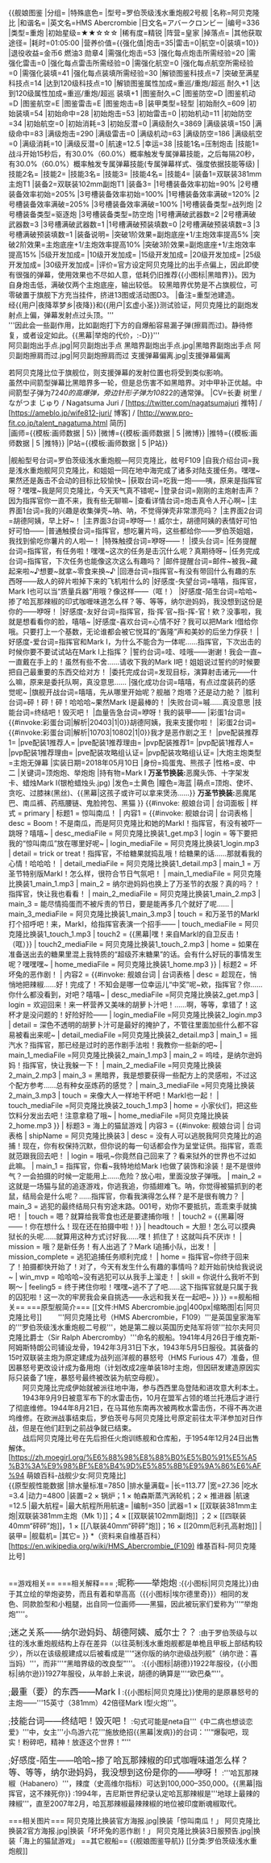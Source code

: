 {{舰娘图鉴
|分组=
|特殊底色=
|型号=罗伯茨级浅水重炮舰2号舰
|名称=阿贝克隆比
|和谐名=
|英文名=HMS Abercrombie
|日文名=アバークロンビー
|编号=336
|类型=重炮
|初始星级=★★☆☆☆
|稀有度=精锐
|阵营=皇家
|掉落点=
|其他获取途径=
|耗时=01:05:00
|营养价值={{强化值|炮击=35|雷击=0|航空=0|装填=10}}
|退役收益=金币6 燃油3 勋章4
|需强化炮击=53
|强化每点炮击所需经验=20
|需强化雷击=0
|强化每点雷击所需经验=0
|需强化航空=0
|强化每点航空所需经验=0
|需强化装填=41
|强化每点装填所需经验=30
|解锁图鉴科技点=7
|突破至满星科技点=14
|达到120级科技点=10
|解锁图鉴属性加成=重巡/重炮/超巡 耐久+1
|达到120级属性加成=重巡/重炮/超巡 装填+1
|图鉴耐久=C
|图鉴防空=D
|图鉴机动=D
|图鉴航空=E
|图鉴雷击=E
|图鉴炮击=B
|装甲类型=轻型
|初始耐久=609
|初始装填=54
|初始命中=28
|初始炮击=53
|初始雷击=0
|初始机动=11
|初始防空=34
|初始航空=0
|初始消耗=3
|初始反潜=0
|满级耐久=3869
|满级装填=150
|满级命中=83
|满级炮击=290
|满级雷击=0
|满级机动=63
|满级防空=186
|满级航空=0
|满级消耗=10
|满级反潜=0
|航速=12.5
|幸运=38
|技能1名=压制炮击
|技能1=战斗开始15秒后，有30.0%（60.0%）概率触发专属弹幕技能，之后每隔20秒，有30.0%（60.0%）概率触发专属弹幕技能(专属弹幕样式、强度依据技能等级)
|技能2名=
|技能2=
|技能3名=
|技能3=
|技能4名=
|技能4=
|装备1=双联装381mm主炮T1
|装备2=双联装102mm副炮T1
|装备3=
|1号槽装备效率初始=90%
|2号槽装备效率初始=205%
|3号槽装备效率初始=100%
|1号槽装备效率满破=120%
|2号槽装备效率满破=205%
|3号槽装备效率满破=100%
|1号槽装备类型=战列炮
|2号槽装备类型=驱逐炮
|3号槽装备类型=防空炮
|1号槽满破武器数=2
|2号槽满破武器数=3
|3号槽满破武器数=1
|1号槽满破预装填数=0
|2号槽满破预装填数=3
|3号槽满破预装填数=1
|装备说明=
|突破1阶效果=副炮底座+1/主炮效率提高5%
|突破2阶效果=主炮底座+1/主炮效率提高10%
|突破3阶效果=副炮底座+1/主炮效率提高15%
|5级开发加成=
|10级开发加成=
|15级开发加成=
|20级开发加成=
|25级开发加成=
|30级开发加成=
|评价=官方设定阿贝克隆比的出手点偏上，因此即使有很强的弹幕，使用效果也不尽如人意，低耗仍旧推荐{{小图标|黑暗界}}。因为自身炮击低，满破仅两个主炮底座，输出较低。
  较黑暗界优势是不占旗舰位，可零破置于旗舰下方充当挂件，挤进13图或活动图D3。
|备注=重型池建造。<br>经{{用户|夜降萃梦乡|夜降}}和{{用户|玄虚小圣}}测试验证，阿贝克隆比的副炮发射点上偏，弹幕发射点过头顶。'''<br>
'''因此会一些副作用，比如副炮打下方的自爆船容易漏子弹(擦肩而过)。静待修复，或者设定如此。{{黑幕|举炮的代价，:-D}}'''<br>
<gallery position="left"  widths="220">
阿贝副炮出手点.jpg|阿贝副炮出手点
黑暗界副炮出手点.jpg|黑暗界副炮出手点
阿贝副炮擦肩而过.jpg|阿贝副炮擦肩而过
支援弹幕偏离.jpg|支援弹幕偏离
</gallery>
<!---[[File:阿贝副炮出手点.jpg|200px|left]]<br>[[File:黑暗界副炮出手点.jpg|200px|right]]<br>
[[File:阿贝副炮擦肩而过.jpg|link=]]<br>--->
若阿贝克隆比位于旗舰位，则支援弹幕的发射位置也将受到类似影响。<br>
虽然中间箭型弹幕比黑暗界多一轮，但是总伤害不如黑暗界。对中甲补正优越。中间箭型子弹为72*40的高爆弹，旁边针形子弹为108*22的通常弹。
|CV=长妻 树里 / ながつま  じゅり / Nagatsuma Juri / [https://twitter.com/nagatsumajuri 推特] / [https://ameblo.jp/wife812-juri/ 博客] / [http://www.pro-fit.co.jp/talent_nagatuma.html 简历]  
|画师={{模板:画师数据 | 5}}
|微博={{模板:画师数据 | 5 |微博}}
|推特={{模板:画师数据 | 5 |推特}}
|P站={{模板:画师数据 | 5 |P站}}

|舰船型号台词=罗伯茨级浅水重炮舰—阿贝克隆比，舷号F109
|自我介绍台词=我是浅水重炮舰阿贝克隆比，和姐姐一同在地中海完成了诸多对陆支援任务。嘿嘿~果然还是轰击不会动的目标比较愉快~
|获取台词=吃我一炮——咦，原来是指挥官呀？嘿嘿~我是阿贝克隆比，今天天气真不错呢~
|登录台词=刚刚的主炮射击声？因为指挥官你一直不来，我有些无聊嘛~
|查看详情台词=炮击真令人开心啊~
|主界面1台词=我的兴趣是收集弹壳~呐、呐，不觉得弹壳非常漂亮吗？
|主界面2台词=胡德阿姨，早上好~！
|主界面3台词=咿呀—！威尔士，胡德阿姨的表情好可怕好可怕——
|普通触摸台词=指挥官，想吃薯片吗，这些都给你——罗伯茨姐姐，我找到偷吃你薯片的人啦—！
|特殊触摸台词=咿呀——！
|摸头台词=
|任务提醒台词=指挥官，有任务啦！嘿嘿~这次的任务是击沉什么呢？真期待呀~
|任务完成台词=指挥官，下次任务也能像这次这么有趣吗？
|邮件提醒台词=邮件~被我~藏起来啦~♪想要~就拿~零食来换~♪
|回港台词=指挥官~有没有带回什么有趣的东西呀——敌人的碎片啦掉下来的飞机啦什么的
|好感度-失望台词=嘻嘻，指挥官，Mark I也可以当“质量兵器”用哦？像这样——（哐！）
|好感度-陌生台词=哈哈~掺了哈瓦那辣椒的印式咖喱味道怎么样？等、等等，纳尔逊妈妈，我没想到这份是你的——咿呀！
|好感度-友好台词=指挥官，指·挥·官~指-挥-官！欸？没事啦，我就是想看看你的脸，嘻嘻~
|好感度-喜欢台词=心情不好？我可以把Mark I借给你哦。只要打上一个基数，无论谁都会被它悦耳的“轰隆”声和美妙的后坐力俘获！
|好感度-爱台词=指挥官和Mark I，为什么不能合为一体呢……指挥官，下次出击的时候你要不要试试站在Mark I上指挥？
|誓约台词=哇、哇哦——谢谢！我会一直~一直戴在手上的！虽然有些不舍……请收下我的Mark I吧！姐姐说过誓约的时候要把自己最重要的东西交给对方！
|委托完成台词=发现目标，演算射击诸元——什么嘛，原来是委托队啊，真没意思……
|强化成功台词=嘻嘻，有点过度装药的感觉呢~
|旗舰开战台词=嘻嘻，先从哪里开始呢？舰艏？炮塔？还是动力舱？
|胜利台词=砰！砰！砰！哈哈哈~果然Mark I是最棒的！
|失败台词=嘁……真没意思
|技能台词=终结吧！毁灭吧！
|血量告急台词=咿呀！我的装甲——
|彩蛋1台词={{#invoke:彩蛋台词|解析|20403|1|0}}胡德阿姨，我来支援你啦！
|彩蛋2台词={{#invoke:彩蛋台词|解析|10703|10802|1|0}}我才是恶作剧之王！
|pve配装推荐1=
|pve配装1推荐人=
|pve配装1推荐理由=
|pvp配装推荐1=
|pvp配装1推荐人=
|pvp配装1推荐理由=
|pve配装攻略组认证=
|pvp配装攻略组认证=
|大炮主炮类型=主炮无弹幕
|实装日期=2018年05月10日
|身份=捣蛋鬼、熊孩子
|性格=皮、中二
|关键词=顶炮炮、举炮炮
|持有物=Mark I
<strong>万圣节换装:</strong>恶魔头饰、十字架发卡、蜡烛Mark I(银枪蜡烛头.jpg)
|发色=土黄色
|瞳色=海蓝
|萌点=顶炮、使坏、贪吃、过膝袜(黑丝)、{{黑幕|这孩子或许可以拿来煲汤……}}
<strong>万圣节换装:</strong>恶魔尾巴、南瓜裤、药瓶腰链、鬼脸挎包、黑猫
}}
{{#invoke: 舰娘台词 | 台词面板 
| 样式 = primary
| 标题1 = 惊叫南瓜！
| 内容1 = {{#invoke: 舰娘台词 | 台词表格
  | desc = Boom！不是南瓜，而是阿贝克隆比和她的MarkI！指挥官，有没有被吓一跳呀？嘻嘻~
  | desc_mediaFile = 阿贝克隆比换装1_get.mp3
  | login = 等下要把我的“惊叫南瓜”放在哪里好呢~
  | login_mediaFile = 阿贝克隆比换装1_login.mp3
  | detail = trick or treat！指挥官，不给糖果就捣乱哦！给糖果的话……那就看我的心情！哈哈哈！
  | detail_mediaFile = 阿贝克隆比换装1_detail.mp3
  | main_1 = 万圣节特别版MarkI！怎么样，很符合节日气氛吧！
  | main_1_mediaFile = 阿贝克隆比换装1_main_1.mp3
  | main_2 = 纳尔逊妈妈也换上了万圣节的衣服？真的吗？！指挥官，快让我也看看！
  | main_2_mediaFile = 阿贝克隆比换装1_main_2.mp3
  | main_3 = 能尽情捣蛋而不被斥责的节日，要是能再多几个就好了呢……
  | main_3_mediaFile = 阿贝克隆比换装1_main_3.mp3
  | touch = 和万圣节的MarkI打个招呼吧！来，MarkI，给指挥官表演一个招手——
  | touch_mediaFile = 阿贝克隆比换装1_touch_1.mp3
  | touch2 = {{黑幕|嘿！来自MarkI的自卫反击！（哐）}}
  | touch2_mediaFile = 阿贝克隆比换装1_touch_2.mp3
  | home = 如果在准备送出去的糖果里混上我特质的“超级芥末糖果”的话。会有什么好玩的事情发生呢？嘿嘿嘿~
  | home_mediaFile = 阿贝克隆比换装1_home.mp3
  }}
| 标题2 = 坏坏兔的恶作剧！
| 内容2 = {{#invoke: 舰娘台词 | 台词表格
  | desc = 趁现在，悄悄地把辣椒……好！完成了！不知会是哪一位幸运儿“中奖”呢~欸，指挥官？你……你什么都没看到，对吧？嘻嘻~
  | desc_mediaFile =阿贝克隆比换装2_get.mp3
  | login = 欢迎回来！来一杯营养又美味的胡萝卜汁吧！……啊，等等，拿错了！这杯才是没问题的！好险好险——
  | login_mediaFile =阿贝克隆比换装2_login.mp3
  | detail = 深色不透明的胡萝卜汁可是最好的掩护了，不管往里面加些什么都不容易被看出来呢~
  | detail_mediaFile =阿贝克隆比换装2_detail.mp3
  | main_1 = 摇汽水？指挥官，那已经是过时的恶作剧手法啦！我教你一些新的吧~
  | main_1_mediaFile =阿贝克隆比换装2_main_1.mp3
  | main_2 = 呜哇，是纳尔逊妈妈！指挥官，快让我躲一下！
  | main_2_mediaFile =阿贝克隆比换装2_main_2.mp3
  | main_3 = 黑暗界，我是想要获得一些配方上的灵感啦，不过这个配方参考……总有种女巫炼药的感觉？
  | main_3_mediaFile =阿贝克隆比换装2_main_3.mp3
  | touch = 来像大人一样地干杯吧！MarkI也一起！
  | touch_mediaFile =阿贝克隆比换装2_touch_1.mp3
  | home = 小家伙们，把这些饮料分发出去吧！注意拿稳了哦~
  | home_mediaFile =阿贝克隆比换装2_home.mp3
  }}
| 标题3 = 海上的猫鼠游戏
| 内容3 = {{#invoke: 舰娘台词 | 台词表格
  | shipName = 阿贝克隆比换装3
  | desc = 没有人可以逃脱我阿贝克隆比的追捕！现在，你有权保持沉默，但你说的每一句话都会作为呈堂证供。指挥官，乖乖就范跟我回去吧！
  | login = 哦吼~你竟然自己回来了？看来狱外的世界也不过如此嘛。
  | main_1 = 指挥官，你看~我特地给Mark I也做了装饰和涂装！是不是很帅气？一会拍摄的时候一定能用上……危险？放心啦，里面没放子弹哦。
  | main_2 = 这就是一场猫与鼠的追逐游戏，你逃我追，你插翅难飞。呐，你觉得被猫抓到的老鼠，结局会是什么呢？……指挥官，你看我演得怎么样？是不是很有魄力？
  | main_3 = 逃犯的最终结局只有穷途末路。001号，劝你不要抵抗，乖乖束手就擒吧！
  | touch = 嗯？就算给我零食也还是要逮捕你哦！
  | touch2 = {{黑幕|呀——！你在想什么！现在还在拍摄中啦！}}
  | headtouch = 大胆！怎么可以摸典狱长的头呢……就算用这种方式讨好我……嘿！抓住了！这就叫兵不厌诈！
  | mission = 哦？是新任务！有人出逃了？Mark I追捕小队，出发！
  | mission_complete = 逃犯追捕任务顺利完成！
  | home = 指挥官~你终于回来了！拍摄都快开始了！对了，今天有发生什么有趣的事情吗？趁开始前快给我说说~
  | win_mvp = 哈哈哈~没有逃犯可以从我手上溜走！
  | skill = 你说什么我听不到啊～
  | feeling5 = 终于拷住你啦！嘿嘿~逃不了了吧……这下指挥官就是只属于我的囚犯啦！这一次的牢房我会亲自挑选——永远和我关在一起吧~
  }}
}}
==舰船相关==
===原型舰简介===
[[文件:HMS Abercrombie.jpg|400px|缩略图|右|阿贝克隆比号]]
　　'''阿贝克隆比号（HMS Abercrombie，F109）'''是英国皇家海军的'''罗伯茨级浅水重炮舰二号舰'''，她是第二艘以英国历史陆军将领'''拉尔夫阿贝克隆比爵士（Sir Ralph Abercromby）'''命名的舰船。1941年4月26日于维克斯-阿姆斯特朗公司铺设龙骨，1942年3月31日下水，1943年5月5日服役。其装备的15吋双联装主炮为原定建成为战列巡洋舰的暴怒号（HMS Furious 47）准备，但因暴怒号更改设计成为备用炮（计划改成2座单装18吋主炮，但因研发建造原因实际只装备了1座，暴怒号最终被改装为航空母舰）。<br>
　　阿贝克隆比完成伊始就被派往地中海，参与西西里岛登陆和进攻意大利本土。<br>
　　1943年9月9日被意军布下的水雷击伤，10月在盟军占领的塔兰托港后才进行了彻底维修。1944年8月21日，在马耳他东南再次被两枚水雷击伤，不得不再次进坞维修。在欧洲战事结束后，罗伯茨号与阿贝克隆比号原定前往太平洋参加对日作战，但是在他们赶到之前战争就已结束。<br>
　　战后阿贝克隆比号在先后担任火炮训练舰和仓库船，于1954年12月24日出售解体。<ref>[https://zh.moegirl.org/%E6%88%98%E8%88%B0%E5%B0%91%E5%A5%B3%3A%E9%98%BF%E8%B4%9D%E5%85%8B%E9%9A%86%E6%AF%94 萌娘百科-战舰少女:阿贝克隆比]</ref><br>
{{原型舰性能数据
|排水量标准=7850
|排水量满载=
|长=113.77
|宽=27.36
|吃水=3.4
|动力=4800
|装置=2 × 锅炉；1 × 帕森斯蒸汽涡轮机；2 × 推进器
|航速=12.5
|最大航程=
|最大航程所用航速=
|编制=350
|武器=1 × [[双联装381mm主炮|双联装381mm主炮（Mk 1）]]；4 × [[双联装102mm副炮]] ；2 × [[四联装40mm“砰砰”炮]]，1 × [[八联装40mm“砰砰”炮]]；16 × [[20mm厄利孔高射炮]]
|装甲=
|舰载机=
|其它=
}}
*（资料来自维基百科）<ref>[https://en.wikipedia.org/wiki/HMS_Abercrombie_(F109) 维基百科-阿贝克隆比号]</ref><br><br>

==游戏相关==
===相关解释===
;<big>昵称——举炮炮</big>
:{{小图标|阿贝克隆比}}由于其立绘的举炮姿势，而且有着和举高高（{{小图标|埃尔德里奇}}）相同的发色、同款脸型和小粗腿，出自同一位画师——黑猫，因此被玩家们爱称为'''“举炮炮”'''。

;<big>迷之关系——纳尔逊妈妈、胡德阿姨、威尔士？？</big>
:由于罗伯茨级与以往的浅水重炮舰结构上存在差异（以往英制浅水重炮舰都是单桅且甲板上部结构较少），所以在该级舰建成以后被看成是'''“迷你版的纳尔逊级战列舰”（纳尔逊：喜当妈）'''，而非'''“黑暗界级的改良型”'''。
:{{小图标|胡德}}1922年服役，{{小图标|纳尔逊}}1927年服役，从年龄上来说，胡德的确算是'''“欧巴桑”'''。

;<big>最重（要）的东西——Mark I</big>
:{{小图标|阿贝克隆比}}使用的是原暴怒号的主炮——'''15英寸（381mm）42倍径Mark I型火炮'''。

;<big>技能台词——终结吧！毁灭吧！</big>
:句式可能是neta自'''《中二病也想谈恋爱》'''中，女主'''小鸟游六花'''施放绝招{{黑幕|发病}}的台词：'''“爆裂吧，现实！粉碎吧，精神！放逐这个世界！”'''

;<big>好感度-陌生——哈哈~掺了哈瓦那辣椒的印式咖喱味道怎么样？等、等等，纳尔逊妈妈，我没想到这份是你的——咿呀！</big>
:'''哈瓦那辣椒（Habanero）'''，辣度（史高维尔指标）可达到100,000–350,000。{{黑幕|指挥官，这不辣死你}}
:1994年，吉尼斯世界纪录认定哈瓦那辣椒是'''地球上最辣的辣椒'''，直至2007年2月，哈瓦那辣椒最辣辣椒的地位被印度断魂椒取代。

===相关图片===
<gallery mode="packed" heights="400px">
阿贝克隆比换装官方海报.jpg|换装「惊叫南瓜！」
阿贝克隆比换装2官方海报.jpg|换装「坏坏兔的恶作剧！」
阿贝克隆比换装3日服预告.jpg|换装「海上的猫鼠游戏」
</gallery>
==其它舰船==
{{舰娘图鉴导航}}
[[分类:罗伯茨级浅水重炮舰]]
